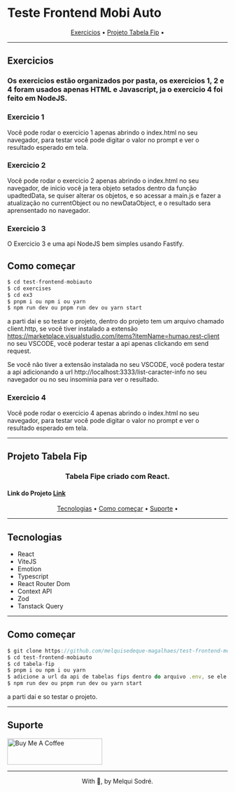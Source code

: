 # Teste Frontend Mobi Auto

<p align="center">
  <a href="#exercicios">Exercicios</a> •
  <a href="#projeto-tabela-fip">Projeto Tabela Fip</a> •
</p>

---

## Exercicios

<h3>
    Os exercicios estão organizados por pasta, os exercicios 1, 2 e 4 foram usados apenas HTML e Javascript, ja o exercicio 4 foi feito em NodeJS.
</h3>

### Exercicio 1

 <p>
    Você pode rodar o exercicio 1 apenas abrindo o index.html no seu navegador, para testar você pode digitar o valor no prompt e ver o resultado esperado em tela.
 </p>

 ### Exercicio 2

 <p>
    Você pode rodar o exercicio 2 apenas abrindo o index.html no seu navegador, de inicio você ja tera objeto setados dentro da função upadtedData, se quiser alterar os objetos, e so acessar a main.js e fazer a atualização no currentObject ou no  newDataObject, e o resultado sera aprensentado no navegador.
 </p>

 ### Exercicio 3

 <p>
    O Exercicio 3 e uma api NodeJS bem simples usando Fastify.
 </p>

 ## Como começar

``` js
$ cd test-frontend-mobiauto
$ cd exercises
$ cd ex3
$ pnpm i ou npm i ou yarn
$ npm run dev ou pnpm run dev ou yarn start
```

a parti dai e so testar o projeto, dentro do projeto tem um arquivo chamado client.http, se você tiver instalado a extensão https://marketplace.visualstudio.com/items?itemName=humao.rest-client no seu VSCODE, você poderar testar a api apenas clickando em send request.

Se você não tiver a extensão instalada no seu VSCODE, você podera testar a api adicionando a url http://localhost:3333/list-caracter-info no seu navegador ou no seu insominia para ver o resultado.


 ### Exercicio 4

 <p>
    Você pode rodar o exercicio 4 apenas abrindo o index.html no seu navegador, para testar você pode digitar o valor no prompt e ver o resultado esperado em tela.
 </p>

---

## Projeto Tabela Fip

<h3 align="center">
  Tabela Fipe criado com React</a>.
</h3>

<h4>
    Link do Projeto <a href="https://test-frontend-mobiauto.vercel.app/">Link</a>
</h4>


<p align="center">
  <a href="#tecnologias">Tecnologias</a> •
  <a href="#Como começar">Como começar</a> •
  <a href="#Suporte">Suporte</a> •
</p>

---

## Tecnologias

- React
- ViteJS
- Emotion
- Typescript
- React Router Dom
- Context API
- Zod
- Tanstack Query

---

## Como começar

``` js
$ git clone https://github.com/melquisedeque-magalhaes/test-frontend-mobiauto
$ cd test-frontend-mobiauto
$ cd tabela-fip
$ pnpm i ou npm i ou yarn
$ adicione a url da api de tabelas fips dentro do arquivo .env, se ele não existir você poderar cria-lo.
$ npm run dev ou pnpm run dev ou yarn start
```

a parti dai e so testar o projeto.

---

## Suporte


<a href="https://www.buymeacoffee.com/melqui" target="_blank">
  <img src="https://cdn.buymeacoffee.com/buttons/v2/default-yellow.png" alt="Buy Me A Coffee" height="60px" width="217px" />
</a>

---

<p align="center">With 💜, by Melqui Sodré.</p>